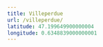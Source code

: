 ```yaml
---
title: Villeperdue
url: /villeperdue/
latitude: 47.199649900000004
longitude: 0.6348839000000001
---
```


